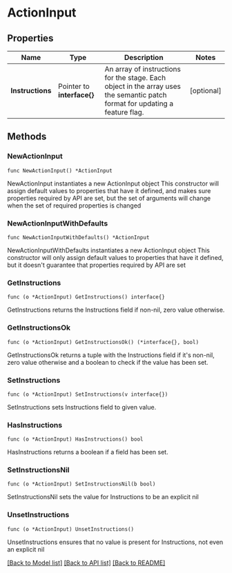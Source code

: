 # ActionInput

## Properties

Name | Type | Description | Notes
------------ | ------------- | ------------- | -------------
**Instructions** | Pointer to **interface{}** | An array of instructions for the stage. Each object in the array uses the semantic patch format for updating a feature flag. | [optional] 

## Methods

### NewActionInput

`func NewActionInput() *ActionInput`

NewActionInput instantiates a new ActionInput object
This constructor will assign default values to properties that have it defined,
and makes sure properties required by API are set, but the set of arguments
will change when the set of required properties is changed

### NewActionInputWithDefaults

`func NewActionInputWithDefaults() *ActionInput`

NewActionInputWithDefaults instantiates a new ActionInput object
This constructor will only assign default values to properties that have it defined,
but it doesn't guarantee that properties required by API are set

### GetInstructions

`func (o *ActionInput) GetInstructions() interface{}`

GetInstructions returns the Instructions field if non-nil, zero value otherwise.

### GetInstructionsOk

`func (o *ActionInput) GetInstructionsOk() (*interface{}, bool)`

GetInstructionsOk returns a tuple with the Instructions field if it's non-nil, zero value otherwise
and a boolean to check if the value has been set.

### SetInstructions

`func (o *ActionInput) SetInstructions(v interface{})`

SetInstructions sets Instructions field to given value.

### HasInstructions

`func (o *ActionInput) HasInstructions() bool`

HasInstructions returns a boolean if a field has been set.

### SetInstructionsNil

`func (o *ActionInput) SetInstructionsNil(b bool)`

 SetInstructionsNil sets the value for Instructions to be an explicit nil

### UnsetInstructions
`func (o *ActionInput) UnsetInstructions()`

UnsetInstructions ensures that no value is present for Instructions, not even an explicit nil

[[Back to Model list]](../README.md#documentation-for-models) [[Back to API list]](../README.md#documentation-for-api-endpoints) [[Back to README]](../README.md)


